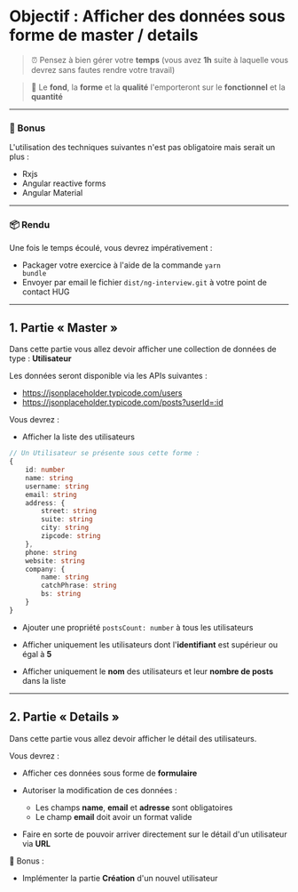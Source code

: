 # Objectif : Afficher des données sous forme de master / details

> ⏰ Pensez à bien gérer votre **temps** (vous avez **1h** suite à laquelle vous devrez sans fautes rendre votre travail)

> 💎 Le **fond**, la **forme** et la **qualité** l'emporteront sur le **fonctionnel** et la **quantité**

-----

### 🎉 Bonus

L'utilisation des techniques suivantes n'est pas obligatoire mais serait un plus :
- Rxjs
- Angular reactive forms
- Angular Material

-----

### 📦 Rendu

Une fois le temps écoulé, vous devrez impérativement :
- Packager votre exercice à l'aide de la commande <code>yarn bundle</code>
- Envoyer par email le fichier <code>dist/ng-interview.git</code> à votre point de contact HUG

-----

## 1. Partie « Master »

Dans cette partie vous allez devoir afficher une collection de données de type : **Utilisateur**

Les données seront disponible via les APIs suivantes :
- https://jsonplaceholder.typicode.com/users
- https://jsonplaceholder.typicode.com/posts?userId=:id

Vous devrez :

- Afficher la liste des utilisateurs
```ts
// Un Utilisateur se présente sous cette forme :
{
    id: number
    name: string
    username: string
    email: string
    address: {
        street: string
        suite: string
        city: string
        zipcode: string
    },
    phone: string
    website: string
    company: {
        name: string
        catchPhrase: string
        bs: string
    }
}
```

- Ajouter une propriété <code>postsCount: number</code> à tous les utilisateurs

- Afficher uniquement les utilisateurs dont l'**identifiant** est supérieur ou égal à **5**

- Afficher uniquement le **nom** des utilisateurs et leur **nombre de posts** dans la liste

-----

## 2. Partie « Details »

Dans cette partie vous allez devoir afficher le détail des utilisateurs.

Vous devrez :

- Afficher ces données sous forme de **formulaire**

- Autoriser la modification de ces données :

   - Les champs **name**, **email** et **adresse** sont obligatoires
   - Le champ **email** doit avoir un format valide

- Faire en sorte de pouvoir arriver directement sur le détail d'un utilisateur via **URL**

🎉 Bonus :

- Implémenter la partie **Création** d'un nouvel utilisateur
